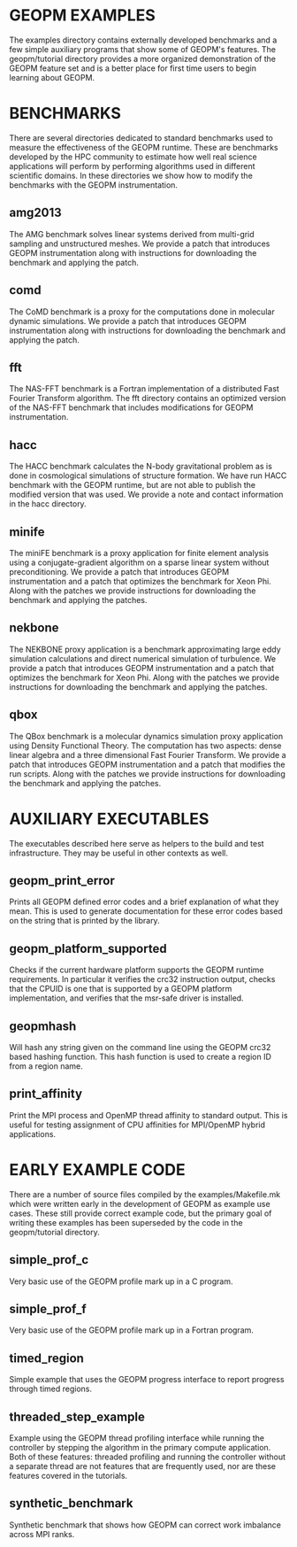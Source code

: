 GEOPM EXAMPLES
==============
The examples directory contains externally developed benchmarks and a
few simple auxiliary programs that show some of GEOPM's features.  The
geopm/tutorial directory provides a more organized demonstration of
the GEOPM feature set and is a better place for first time users to
begin learning about GEOPM.

BENCHMARKS
==========
There are several directories dedicated to standard benchmarks used to
measure the effectiveness of the GEOPM runtime.  These are benchmarks
developed by the HPC community to estimate how well real science
applications will perform by performing algorithms used in different
scientific domains.  In these directories we show how to modify the
benchmarks with the GEOPM instrumentation.

amg2013
-------
The AMG benchmark solves linear systems derived from multi-grid
sampling and unstructured meshes.  We provide a patch that introduces
GEOPM instrumentation along with instructions for downloading the
benchmark and applying the patch.

comd
----
The CoMD benchmark is a proxy for the computations done in molecular
dynamic simulations.  We provide a patch that introduces GEOPM
instrumentation along with instructions for downloading the benchmark
and applying the patch.

fft
---
The NAS-FFT benchmark is a Fortran implementation of a distributed
Fast Fourier Transform algorithm.  The fft directory contains an
optimized version of the NAS-FFT benchmark that includes modifications
for GEOPM instrumentation.

hacc
----
The HACC benchmark calculates the N-body gravitational problem as is
done in cosmological simulations of structure formation.  We have run
HACC benchmark with the GEOPM runtime, but are not able to publish the
modified version that was used.  We provide a note and contact
information in the hacc directory.

minife
------
The miniFE benchmark is a proxy application for finite element
analysis using a conjugate-gradient algorithm on a sparse linear
system without preconditioning.  We provide a patch that introduces
GEOPM instrumentation and a patch that optimizes the benchmark for
Xeon Phi.  Along with the patches we provide instructions for
downloading the benchmark and applying the patches.

nekbone
-------
The NEKBONE proxy application is a benchmark approximating large eddy
simulation calculations and direct numerical simulation of turbulence.
We provide a patch that introduces GEOPM instrumentation and a patch
that optimizes the benchmark for Xeon Phi.  Along with the patches we
provide instructions for downloading the benchmark and applying the
patches.

qbox
----
The QBox benchmark is a molecular dynamics simulation proxy
application using Density Functional Theory.  The computation has two
aspects: dense linear algebra and a three dimensional Fast Fourier
Transform.  We provide a patch that introduces GEOPM instrumentation
and a patch that modifies the run scripts.  Along with the patches we
provide instructions for downloading the benchmark and applying the
patches.

AUXILIARY EXECUTABLES
====================
The executables described here serve as helpers to the build and test
infrastructure.  They may be useful in other contexts as well.

geopm_print_error
-----------------
Prints all GEOPM defined error codes and a brief explanation of what
they mean.  This is used to generate documentation for these error
codes based on the string that is printed by the library.

geopm_platform_supported
------------------------
Checks if the current hardware platform supports the GEOPM runtime
requirements.  In particular it verifies the crc32 instruction output,
checks that the CPUID is one that is supported by a GEOPM platform
implementation, and verifies that the msr-safe driver is installed.

geopmhash
---------
Will hash any string given on the command line using the GEOPM crc32
based hashing function.  This hash function is used to create a region
ID from a region name.

print_affinity
--------------
Print the MPI process and OpenMP thread affinity to standard output.
This is useful for testing assignment of CPU affinities for MPI/OpenMP
hybrid applications.


EARLY EXAMPLE CODE
==================
There are a number of source files compiled by the
examples/Makefile.mk which were written early in the development of
GEOPM as example use cases.  These still provide correct example code,
but the primary goal of writing these examples has been superseded
by the code in the geopm/tutorial directory.

simple_prof_c
-------------
Very basic use of the GEOPM profile mark up in a C program.

simple_prof_f
-------------
Very basic use of the GEOPM profile mark up in a Fortran program.

timed_region
------------
Simple example that uses the GEOPM progress interface to report
progress through timed regions.

threaded_step_example
---------------------
Example using the GEOPM thread profiling interface while running the
controller by stepping the algorithm in the primary compute
application.  Both of these features: threaded profiling and running
the controller without a separate thread are not features that are
frequently used, nor are these features covered in the tutorials.

synthetic_benchmark
-------------------
Synthetic benchmark that shows how GEOPM can correct work imbalance
across MPI ranks.

